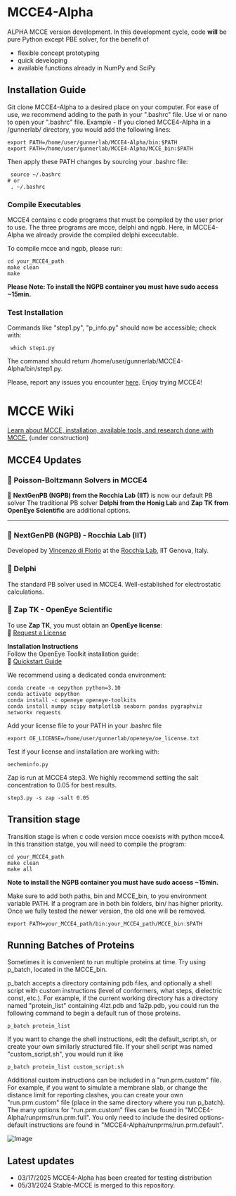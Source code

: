 # MCCE4-Alpha

ALPHA MCCE version development. In this development cycle, code **will** be pure Python except PBE solver, for the benefit of
* flexible concept prototyping
* quick developing
* available functions already in NumPy and SciPy

## Installation Guide

Git clone MCCE4-Alpha to a desired place on your computer. For ease of use, we recommend adding to the path in your ".bashrc" file. Use vi or nano to open your ".bashrc" file. 
Example - If you cloned MCCE4-Alpha in a /gunnerlab/ directory, you would add the following lines:
```
export PATH=/home/user/gunnerlab/MCCE4-Alpha/bin:$PATH
export PATH=/home/user/gunnerlab/MCCE4-Alpha/MCCE_bin:$PATH
```

Then apply these PATH changes by sourcing your .bashrc file:
```
 source ~/.bashrc
# or
 . ~/.bashrc
```

### Compile Executables 
MCCE4 contains c code programs that must be compiled by the user prior to use. The three programs are mcce, delphi and ngpb.
Here, in MCCE4-Alpha we already provide the compiled delphi excecutable.

To compile mcce and ngpb, please run:
```
cd your_MCCE4_path
make clean
make
```
**Please Note: To install the NGPB container you must have sudo access ~15min.** 


### Test Installation
Commands like "step1.py", "p_info.py" should now be accessible; check with:
```
 which step1.py
```
The command should return /home/user/gunnerlab/MCCE4-Alpha/bin/step1.py.  

Please, report any issues you encounter [here](https://github.com/GunnerLab/MCCE4-Alpha/issues).
Enjoy trying MCCE4!  

# MCCE Wiki

[Learn about MCCE, installation, available tools, and research done with MCCE.](https://mccewiki.levich.net/shelves) (under construction)

## MCCE4 Updates

### 🔹 Poisson-Boltzmann Solvers in MCCE4  
🚀  **NextGenPB (NGPB) from the Rocchia Lab (IIT)** is now our default PB solver 
The traditional PB solver **Delphi from the Honig Lab** and **Zap TK from OpenEye Scientific** are additional options.

---
### 🔹 NextGenPB (NGPB) - Rocchia Lab (IIT)
Developed by [Vincenzo di Florio](https://github.com/vdiflorio) at the [Rocchia Lab](https://github.com/concept-lab), IIT Genova, Italy.  

### 🔹 Delphi 
The standard PB solver used in MCCE4. Well-established for electrostatic calculations.  

### 🔹 Zap TK - OpenEye Scientific 
To use **Zap TK**, you must obtain an **OpenEye license**:  
🔗 [Request a License](https://www.eyesopen.com/contact)  

**Installation Instructions**   
Follow the OpenEye Toolkit installation guide:  
🔗 [Quickstart Guide](https://docs.eyesopen.com/toolkits/python/quickstart-python/linuxosx.html)  

We recommend using a dedicated conda environment:
```
conda create -n oepython python=3.10
conda activate oepython
conda install -c openeye openeye-toolkits
conda install numpy scipy matplotlib seaborn pandas pygraphviz networkx requests
```

Add your license file to your PATH in your .bashrc file
```
export OE_LICENSE=/home/user/gunnerlab/openeye/oe_license.txt
```

Test if your license and installation are working with:
```
oecheminfo.py
```

Zap is run at MCCE4 step3. We highly recommend setting the salt concentration to 0.05 for best results.
```
step3.py -s zap -salt 0.05
```


## Transition stage
Transition stage is when c code version mcce coexists with python mcce4. In this transition statge, you will need to compile the program:

```
cd your_MCCE4_path
make clean
make all
```
**Note to install the NGPB container you must have sudo access ~15min.**

Make sure to add both paths, bin and MCCE_bin, to you environment variable PATH. If a program are in both bin folders, bin/ has higher priority. Once we fully tested the newer version, the old one will be removed. 
```
export PATH=your_MCCE4_path/bin:your_MCCE4_path/MCCE_bin:$PATH
```
## Running Batches of Proteins

Sometimes it is convenient to run multiple proteins at time. Try using p_batch, located in the MCCE_bin.

p_batch accepts a directory containing pdb files, and optionally a shell script with custom instructions (level of conformers, what steps, dielectric const, etc.). For example, if the current working directory has a directory named "protein_list" containing 4lzt.pdb and 1a2p.pdb, you could run the following command to begin a default run of those proteins.

```
p_batch protein_list
```

If you want to change the shell instructions, edit the default_script.sh, or create your own similarly structured file. If your shell script was named "custom_script.sh", you would run it like

```
p_batch protein_list custom_script.sh
```

Additional custom instructions can be included in a "run.prm.custom" file. For example, if you want to simulate a membrane slab, or change the distance limit for reporting clashes, you can create your own "run.prm.custom" file (place in the same directory where you run p_batch). The many options for "run.prm.custom" files can be found in "MCCE4-Alpha/runprms/run.prm.full". You only need to include the desired options- default instructions are found in "MCCE4-Alpha/runprms/run.prm.default".

![Image](https://github.com/user-attachments/assets/6226520b-c3bf-40b6-bb07-ae78ad0c6e73)

## Latest updates
- 03/17/2025 MCCE4-Alpha has been created for testing distribution
- 05/31/2024 Stable-MCCE is merged to this repository.
